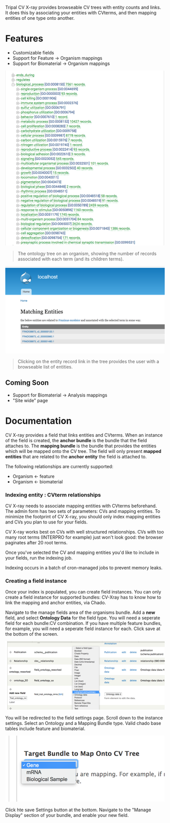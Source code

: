 Tripal CV X-ray provides browseable CV trees with entity counts and links.  It does this by associating your entities with CVterms, and then mapping entities of one type onto another. 

# Features

* Customizable fields
* Support for Feature -> Organism mappings
* Support for Biomaterial -> Organism mappings


![The field tree view](docs/entity_map.png)
>The ontology tree on an organism, showing the number of records associated with each term (and its children terms).

![The matching entities](docs/match_page.png)
>Clicking on the entity record link in the tree provides the user with a browseable list of entities.

## Coming Soon

* Support for Biomaterial -> Analysis mappings
* "Site wide" page


# Documentation

CV X-ray provides a field that links entities and CVterms.  When an instance of the field is created, the **anchor bundle** is the bundle that the field attaches to. The **mapping bundle** is the bundle that provides the entities which will be mapped onto the CV tree.  The field will only present **mapped entities** that are related to the **anchor entity** the field is attached to.

The following relationships are currently supported:

* Organism <- feature
* Organism <- biomaterial


### Indexing entity : CVterm relationships

CV X-ray needs to associate mapping entities with CVterms beforehand.  The admin form has two sets of parameters: CVs and mapping entities.  To minimize the footprint of CV X-ray, you should only index mapping entities and CVs you plan to use for your fields.

CV X-ray works best on CVs with well structured relationships.  CVs with too many root terms (INTERPRO for example) just won't look good: the browser paginates after 20 root terms.

Once you've selected the CV and mapping entities you'd like to include in your fields, run the indexing job.

Indexing occurs in a batch of cron-managed jobs to prevent memory leaks.  

### Creating a field instance

Once your index is populated, you can create field instances.  You can only create a field instance for supported bundles: CV-Xray has to know how to link the mapping and anchor entities, via Chado.

Navigate to the manage fields area of the organisms bundle. Add a **new** field, and select **Ontology Data** for the field type.  You will need a seperate field for each bundle:CV combination.  If you have multiple feature bundles, for example, you will need a seperate field instance for each.  Click save at the bottom of the screen.


![add new field](docs/add_new_field.png)

You will be redirected to the field settings page.  Scroll down to the instance settings.  Select an Ontology and a Mapping Bundle type.  Valid chado base tables include feature and biomaterial.

![map type](docs/map_type.png)

Click hte save Settings button at the bottom.  Navigate to the "Manage Display" section of your bundle, and enable your new field.


